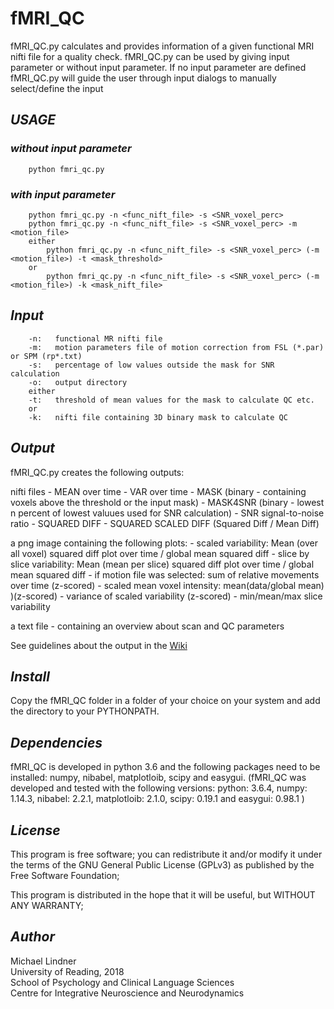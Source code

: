 # fMRI_QC
fMRI_QC.py calculates and provides information of a given functional MRI nifti file for a quality check.
fMRI_QC.py can be used by giving input parameter or without input parameter. If no input parameter are defined
fMRI_QC.py will guide the user through input dialogs to manually select/define the input

## *USAGE*


### *without input parameter*
        python fmri_qc.py
		
		
### *with input parameter*
        python fmri_qc.py -n <func_nift_file> -s <SNR_voxel_perc>
        python fmri_qc.py -n <func_nift_file> -s <SNR_voxel_perc> -m <motion_file>
        either
            python fmri_qc.py -n <func_nift_file> -s <SNR_voxel_perc> (-m <motion_file>) -t <mask_threshold>
        or
            python fmri_qc.py -n <func_nift_file> -s <SNR_voxel_perc> (-m <motion_file>) -k <mask_nift_file>
        

## *Input*
        -n:   functional MR nifti file
		-m:   motion parameters file of motion correction from FSL (*.par) or SPM (rp*.txt)
		-s:   percentage of low values outside the mask for SNR calculation
		-o:   output directory
		either
		-t:   threshold of mean values for the mask to calculate QC etc.
		or
		-k:   nifti file containing 3D binary mask to calculate QC
    
    
    
## *Output*
fMRI_QC.py creates the following outputs:

nifti files
    - MEAN over time
    - VAR over time
    - MASK (binary - containing voxels above the threshold or the input mask)
    - MASK4SNR (binary - lowest n percent of lowest valuues used for SNR calculation)
    - SNR signal-to-noise ratio
    - SQUARED DIFF
    - SQUARED SCALED DIFF (Squared Diff / Mean Diff)

a png image containing the following plots:
    - scaled variability: Mean (over all voxel) squared diff plot over time / global mean squared diff
    - slice by slice variability: Mean (mean per slice) squared diff plot over time / global mean squared diff
    - if motion file was selected: sum of relative movements over time (z-scored)
    - scaled mean voxel intensity: mean(data/global mean) )(z-scored)
    - variance of scaled variability (z-scored)
    - min/mean/max slice variability

a text file
    -  containing an overview about scan and QC parameters

See guidelines about the output in the [Wiki](https://github.com/DrMichaelLindner/fMRI_QC/wiki)


## *Install*  
Copy the fMRI_QC folder in a folder of your choice on your system and add the directory to your PYTHONPATH.


## *Dependencies*  
fMRI_QC is developed in python 3.6 and the following packages need to be installed: 
numpy, nibabel, matplotloib, scipy and easygui. 
(fMRI_QC was developed and tested with the following versions: 
python: 3.6.4, numpy: 1.14.3, nibabel: 2.2.1, matplotloib: 2.1.0, scipy: 0.19.1 and easygui: 0.98.1 )

    
## *License*  
This program is free software; you can redistribute it and/or modify
it under the terms of the GNU General Public License (GPLv3) as published
by the Free Software Foundation;

This program is distributed in the hope that it will be useful, but WITHOUT ANY WARRANTY;
  
  
## *Author*
Michael Lindner  
University of Reading, 2018  
School of Psychology and Clinical Language Sciences  
Centre for Integrative Neuroscience and Neurodynamics
